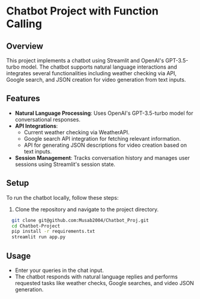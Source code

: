 # Chatbot Project with Function Calling

## Overview

This project implements a chatbot using Streamlit and OpenAI's GPT-3.5-turbo model. The chatbot supports natural language interactions and integrates several functionalities including weather checking via API, Google search, and JSON creation for video generation from text inputs.

## Features

- **Natural Language Processing**: Uses OpenAI's GPT-3.5-turbo model for conversational responses.
- **API Integrations**:
  - Current weather checking via WeatherAPI.
  - Google search API integration for fetching relevant information.
  - API for generating JSON descriptions for video creation based on text inputs.
- **Session Management**: Tracks conversation history and manages user sessions using Streamlit's session state.

## Setup

To run the chatbot locally, follow these steps:

1. Clone the repository and navigate to the project directory.

```bash
  git clone git@github.com:Musab2004/Chatbot_Proj.git
  cd Chatbot-Project
  pip install -r requirements.txt
  streamlit run app.py
```

## Usage

- Enter your queries in the chat input.
- The chatbot responds with natural language replies and performs requested tasks like weather checks, Google searches, and video JSON generation.
